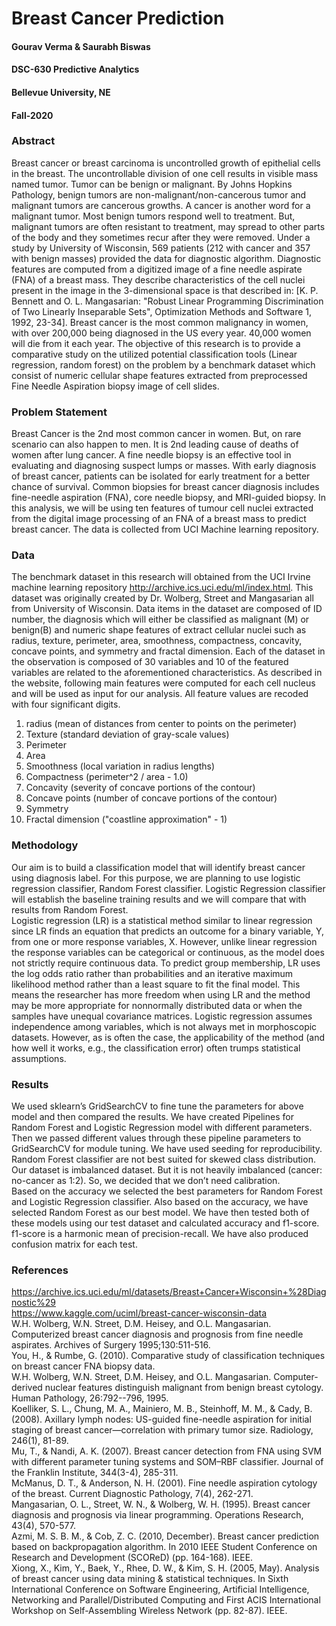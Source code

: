 # Breast Cancer Prediction

#### Gourav Verma & Saurabh Biswas
#### DSC-630 Predictive Analytics
#### Bellevue University, NE
#### Fall-2020

### Abstract
Breast cancer or breast carcinoma is uncontrolled growth of epithelial cells in the breast. The uncontrollable division of one cell results in visible mass named tumor. Tumor can be benign or malignant. By Johns Hopkins Pathology, benign tumors are non-malignant/non-cancerous tumor and malignant tumors are cancerous growths. A cancer is another word for a malignant tumor. Most benign tumors respond well to treatment. But, malignant tumors are often resistant to treatment, may spread to other parts of the body and they sometimes recur after they were removed. Under a study by University of Wisconsin, 569 patients (212 with cancer and 357 with benign masses) provided the data for diagnostic algorithm. Diagnostic features are computed from a digitized image of a fine needle aspirate (FNA) of a breast mass. They describe characteristics of the cell nuclei present in the image in the 3-dimensional space is that described in: [K. P. Bennett and O. L. Mangasarian: "Robust Linear Programming Discrimination of Two Linearly Inseparable Sets", Optimization Methods and Software 1, 1992, 23-34]. Breast cancer is the most common malignancy in women, with over 200,000 being diagnosed in the US every year. 40,000 women will die from it each year. The objective of this research is to provide a comparative study on the utilized potential classification tools (Linear regression, random forest) on the problem by a benchmark dataset which consist of numeric cellular shape features extracted from preprocessed Fine Needle Aspiration biopsy image of cell slides.
 
### Problem Statement
Breast Cancer is the 2nd most common cancer in women. But, on rare scenario can also happen to men. It is 2nd leading cause of deaths of women after lung cancer. A fine needle biopsy is an effective tool in evaluating and diagnosing suspect lumps or masses. With early diagnosis of breast cancer, patients can be isolated for early treatment for a better chance of survival. Common biopsies for breast cancer diagnosis includes fine-needle aspiration (FNA), core needle biopsy, and MRI-guided biopsy.  In this analysis, we will be using ten features of tumour cell nuclei extracted from the digital image processing of an FNA of a breast mass to predict breast cancer. The data is collected from UCI Machine learning repository.
 
### Data
The benchmark dataset in this research will obtained from the UCI Irvine machine learning repository http://archive.ics.uci.edu/ml/index.html. This dataset was originally created by Dr. Wolberg, Street and Mangasarian all from University of Wisconsin. Data items in the dataset are composed of ID number, the diagnosis which will either be classified as malignant (M) or benign(B) and numeric shape features of extract cellular nuclei such as radius, texture, perimeter, area, smoothness, compactness, concavity, concave points, and symmetry and fractal dimension. Each of the dataset in the observation is composed of 30 variables and 10 of the featured variables are related to the aforementioned characteristics. As described in the website, following main features were computed for each cell nucleus and will be used as input for our analysis. All feature values are recoded with four significant digits.
1.	radius (mean of distances from center to points on the perimeter)
2.	Texture (standard deviation of gray-scale values)
3.	Perimeter
4.	Area
5.	Smoothness (local variation in radius lengths)
6.	Compactness (perimeter^2 / area - 1.0)
7.	Concavity (severity of concave portions of the contour)
8.	Concave points (number of concave portions of the contour)
9.	Symmetry
10.	Fractal dimension ("coastline approximation" - 1)
 
### Methodology
Our aim is to build a classification model that will identify breast cancer using diagnosis label. For this purpose, we are planning to use logistic regression classifier, Random Forest classifier. Logistic Regression classifier will establish the baseline training results and we will compare that with results from Random Forest.<br />
Logistic regression (LR) is a statistical method similar to linear regression since LR finds an equation that predicts an outcome for a binary variable, Y, from one or more response variables, X. However, unlike linear regression the response variables can be categorical or continuous, as the model does not strictly require continuous data. To predict group membership, LR uses the log odds ratio rather than probabilities and an iterative maximum likelihood method rather than a least square to fit the final model. This means the researcher has more freedom when using LR and the method may be more appropriate for nonnormally distributed data or when the samples have unequal covariance matrices. Logistic regression assumes independence among variables, which is not always met in morphoscopic datasets. However, as is often the case, the applicability of the method (and how well it works, e.g., the classification error) often trumps statistical assumptions.

### Results
We used sklearn’s GridSearchCV to fine tune the parameters for above model and then compared the results. We have created Pipelines for Random Forest and Logistic Regression model with different parameters. Then we passed different values through these pipeline parameters to GridSearchCV for module tuning. We have used seeding for reproducibility.
Random Forest classifier are not best suited for skewed class distribution. Our dataset is imbalanced dataset. But it is not heavily imbalanced (cancer: no-cancer as 1:2). So, we decided that we don’t need calibration.<br />
Based on the accuracy we selected the best parameters for Random Forest and Logistic Regression classifier. Also based on the accuracy, we have selected Random Forest as our best model. We have then tested both of these models using our test dataset and calculated accuracy and f1-score. f1-score is a harmonic mean of precision-recall. We have also produced confusion matrix for each test.<br />

### References
https://archive.ics.uci.edu/ml/datasets/Breast+Cancer+Wisconsin+%28Diagnostic%29 <br />
https://www.kaggle.com/uciml/breast-cancer-wisconsin-data <br />
W.H. Wolberg, W.N. Street, D.M. Heisey, and O.L. Mangasarian. Computerized breast cancer diagnosis and prognosis from fine needle aspirates. Archives of Surgery 1995;130:511-516. <br />
You, H., & Rumbe, G. (2010). Comparative study of classification techniques on breast cancer FNA biopsy data. <br />
W.H. Wolberg, W.N. Street, D.M. Heisey, and O.L. Mangasarian. Computer-derived nuclear features distinguish malignant from benign breast cytology. Human Pathology, 26:792--796, 1995. <br />
Koelliker, S. L., Chung, M. A., Mainiero, M. B., Steinhoff, M. M., & Cady, B. (2008). Axillary lymph nodes: US-guided fine-needle aspiration for initial staging of breast cancer—correlation with primary tumor size. Radiology, 246(1), 81-89.<br />
Mu, T., & Nandi, A. K. (2007). Breast cancer detection from FNA using SVM with different parameter tuning systems and SOM–RBF classifier. Journal of the Franklin Institute, 344(3-4), 285-311.<br />
McManus, D. T., & Anderson, N. H. (2001). Fine needle aspiration cytology of the breast. Current Diagnostic Pathology, 7(4), 262-271.<br />
Mangasarian, O. L., Street, W. N., & Wolberg, W. H. (1995). Breast cancer diagnosis and prognosis via linear programming. Operations Research, 43(4), 570-577.<br />
Azmi, M. S. B. M., & Cob, Z. C. (2010, December). Breast cancer prediction based on backpropagation algorithm. In 2010 IEEE Student Conference on Research and Development (SCOReD) (pp. 164-168). IEEE.<br />
Xiong, X., Kim, Y., Baek, Y., Rhee, D. W., & Kim, S. H. (2005, May). Analysis of breast cancer using data mining & statistical techniques. In Sixth International Conference on Software Engineering, Artificial Intelligence, Networking and Parallel/Distributed Computing and First ACIS International Workshop on Self-Assembling Wireless Network (pp. 82-87). IEEE.<br />



